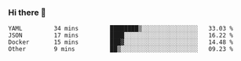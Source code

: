 ### Hi there 👋


<!--START_SECTION:waka-->

```text
YAML         34 mins         ████████▒░░░░░░░░░░░░░░░░   33.03 %
JSON         17 mins         ████░░░░░░░░░░░░░░░░░░░░░   16.22 %
Docker       15 mins         ███▓░░░░░░░░░░░░░░░░░░░░░   14.48 %
Other        9 mins          ██▒░░░░░░░░░░░░░░░░░░░░░░   09.23 %
```

<!--END_SECTION:waka-->

<!--
**ssrahul96/ssrahul96** is a ✨ _special_ ✨ repository because its `README.md` (this file) appears on your GitHub profile.

Here are some ideas to get you started:

- 🔭 I’m currently working on ...
- 🌱 I’m currently learning ...
- 👯 I’m looking to collaborate on ...
- 🤔 I’m looking for help with ...
- 💬 Ask me about ...
- 📫 How to reach me: ...
- 😄 Pronouns: ...
- ⚡ Fun fact: ...
-->
